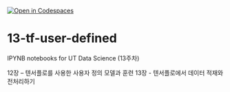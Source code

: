 [![Open in Codespaces](https://classroom.github.com/assets/launch-codespace-2972f46106e565e64193e422d61a12cf1da4916b45550586e14ef0a7c637dd04.svg)](https://classroom.github.com/open-in-codespaces?assignment_repo_id=17354378)
# 13-tf-user-defined

IPYNB notebooks for UT Data Science (13주차)

12장 – 텐서플로를 사용한 사용자 정의 모델과 훈련
13장 - 텐서플로에서 데이터 적재와 전처리하기
